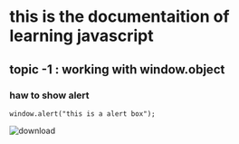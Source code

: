 # this is the documentaition of learning javascript 
## topic -1 : working with window.object
###  haw to show alert

~~~
window.alert("this is a alert box");
~~~
![download](https://user-images.githubusercontent.com/95132247/143727746-da98979a-85c4-464e-9e30-b17176f48c3a.png)
